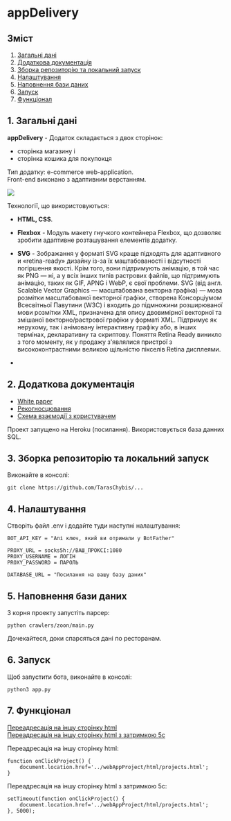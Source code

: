 # appDelivery

## Зміст

1. [Загальні дані](#1)</br>
2. [Додаткова документація](#2)
3. [Зборка репозиторію та локальний запуск](#3)
4. [Налаштування](#4)
5. [Наповнення бази даних](#5)
6. [Запуск](#6)
7. [Функціонал](#7)

## 1. Загальні дані <a id="1"></a>
**appDelivery** - Додаток складається з двох сторінок:
- сторінка магазину і
- сторінка кошика для покупокця </br>

Тип додатку: e-commerce web-application. </br>
Front-end виконано з адаптивним верстанням.

<img src="../app_css_flex/img/Main-page.png"/>
<!-- <img src="https://github.com/TarasChybis/webAppProject/blob/button-left/img/main_page.png"/> -->

Технології, що використовуються:
+ **HTML, CSS**.
+ **Flexbox** - Модуль макету гнучкого контейнера Flexbox, що дозволяє зробити адаптивне розташування елементів додатку.

+ **SVG** - Зображання у форматі SVG краще підходять для адаптивного и «retina-ready» дизайну із-за їх маштабованості і відсутності погіршення якості. Крім того, вони підтримують анімацію, в той час як PNG — ні, а у всіх інших типів растрових файлів, що підтримують анімацію, таких як GIF, APNG і WebP, є свої проблеми.</b>
SVG (від англ. Scalable Vector Graphics — масштабована векторна графіка) — мова розмітки масштабованої векторної графіки, створена Консорціумом Всесвітньої Павутини (W3C) і входить до підмножини розширюваної мови розмітки XML, призначена для опису двовимірної векторної та змішаної векторно/растрової графіки у форматі XML. Підтримує як нерухому, так і анімовану інтерактивну графіку або, в інших термінах, декларативну та скриптову.</b>
Поняття Retina Ready виникло з того моменту, як у продажу з'являлися пристрої з висококонтрастними великою щільністю пікселів Retina дисплеями.
+ 


## 2. Додаткова документація <a id="2"></a>
+ <a href="https://learn.microsoft.com/ru-ru/contribute/how-to-write-links#bookmark-links">White paper</a>
+ <a href="https://learn.microsoft.com/ru-ru/contribute/how-to-write-links#bookmark-links">Рекогносцювання</a>
+ <a href="https://learn.microsoft.com/ru-ru/contribute/how-to-write-links#bookmark-links">Схема взаємодії з користувачем</a>

<p>Проект запущено на Heroku (посилання).</b>
Використовується база данних SQL.</p>

## 3. Зборка репозиторію та локальний запуск <a id="3"></a>
Виконайте в консолі:
```
git clone https://github.com/TarasChybis/...
```
## 4. Налаштування <a id="4"></a>
Створіть файл .env і додайте туди наступні налаштування:
```
BOT_API_KEY = "Апі ключ, який ви отримали у BotFather"

PROXY_URL = socks5h://ВАШ_ПРОКСІ:1080
PROXY_USERNAME = ЛОГІН
PROXY_PASSWORD = ПАРОЛЬ

DATABASE_URL = "Посилання на вашу базу даних"
```
## 5. Наповнення бази даних <a id="5"></a>
З корня проекту запустіть парсер:
```
python crawlers/zoon/main.py
```
Дочекайтеся, доки спарсяться дані по ресторанам.

## 6. Запуск <a id="6"></a>
Щоб запустити бота, виконайте в консолі:
```
python3 app.py
```
## 7. Функціонал <a id="7"></a>
[Переадресація на іншу сторінку html](#7.1)</br>
[Переадресація на іншу сторінку html з затримкою 5с](#7.2)</br>

Переадресація на іншу сторінку html:<a id="7.1"></a>

```
function onClickProject() {
    document.location.href='../webAppProject/html/projects.html';
} 
```
Переадресація на іншу сторінку html з затримкою 5с:<a id="7.2"></a>
```
setTimeout(function onClickProject() {
    document.location.href='../webAppProject/html/projects.html';
}, 5000);
```